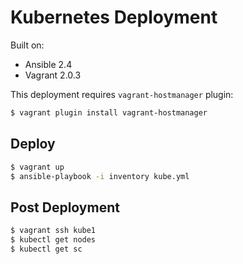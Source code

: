 # Kubernetes Deployment

Built on:

* Ansible 2.4
* Vagrant 2.0.3

This deployment requires `vagrant-hostmanager` plugin:

```bash
$ vagrant plugin install vagrant-hostmanager
```

## Deploy

```bash
$ vagrant up
$ ansible-playbook -i inventory kube.yml
```

## Post Deployment

```bash
$ vagrant ssh kube1
$ kubectl get nodes
$ kubectl get sc
```
